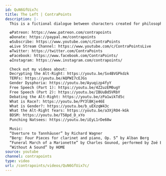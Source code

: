 ```yaml
---
id: QuN6GfUix7c
title: The Left | ContraPoints
description: |-
  This is a fictional dialogue between characters created for philosophical and artistic purposes. I do not necessarily endorse the viewpoints of any of the characters involved.

  ✿Patreon: https://www.patreon.com/contrapoints
  ✿Donate: https://paypal.me/contrapoints
  ✿Subscribe: https://www.youtube.com/c/ContraPoints
  ✿Live Stream Channel: https://www.youtube.com/c/ContraPointsLive
  ✿Twitter: https://twitter.com/ContraPoints
  ✿Facebook: https://www.facebook.com/ContraPoints/
  ✿Instagram: https://www.instagram.com/contrapoints/

  Check out my videos about:
  Decrypting the Alt-Right: https://youtu.be/Sx4BVGPkdzk
  TERFs: https://youtu.be/AQPWI7cEJGs
  Gender Dysphoria: https://youtu.be/Ayuqizp4fyY
  Free Speech (Part 1): https://youtu.be/4Z2uzEM0ugY
  Free Speech (Part 2): https://youtu.be/IBUuBd5VRbY
  Debating the Alt-Right: https://youtu.be/zPa1wikTd5c
  What is Race?: https://youtu.be/PY3lBKje46E
  What is Gender?: https://youtu.be/b_uEXzqW43c
  What the Alt-Right fears: https://youtu.be/a3XjRO4-kGk
  BDSM: https://youtu.be/T58pd_D_xYo
  Punching Natsees: https://youtu.be/iEyL1rDe60w

  Music:
  “Overture to Tannhäuser” by Richard Wagner
  “Berg: Four Pieces for clarinet and piano, Op. 5” by Alban Berg
  “Funeral March of a Marionette” by Charles Gounod, performed by Zoë Blade https://zoeblade.bandcamp.com/
  “Without A Sound” by HOME
source: youtube
channel: contrapoints
type: video
url: /contrapoints/videos/QuN6GfUix7c/
---
```

